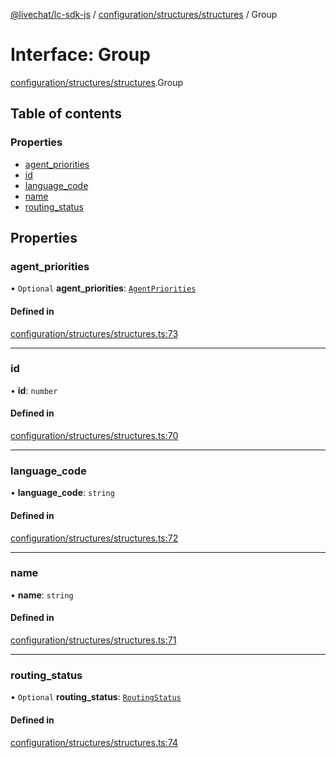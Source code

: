 [@livechat/lc-sdk-js](../README.md) / [configuration/structures/structures](../modules/configuration_structures_structures.md) / Group

# Interface: Group

[configuration/structures/structures](../modules/configuration_structures_structures.md).Group

## Table of contents

### Properties

- [agent\_priorities](configuration_structures_structures.Group.md#agent_priorities)
- [id](configuration_structures_structures.Group.md#id)
- [language\_code](configuration_structures_structures.Group.md#language_code)
- [name](configuration_structures_structures.Group.md#name)
- [routing\_status](configuration_structures_structures.Group.md#routing_status)

## Properties

### agent\_priorities

• `Optional` **agent\_priorities**: [`AgentPriorities`](configuration_structures_structures.AgentPriorities.md)

#### Defined in

[configuration/structures/structures.ts:73](https://github.com/livechat/lc-sdk-js/blob/5f5afdd/src/configuration/structures/structures.ts#L73)

___

### id

• **id**: `number`

#### Defined in

[configuration/structures/structures.ts:70](https://github.com/livechat/lc-sdk-js/blob/5f5afdd/src/configuration/structures/structures.ts#L70)

___

### language\_code

• **language\_code**: `string`

#### Defined in

[configuration/structures/structures.ts:72](https://github.com/livechat/lc-sdk-js/blob/5f5afdd/src/configuration/structures/structures.ts#L72)

___

### name

• **name**: `string`

#### Defined in

[configuration/structures/structures.ts:71](https://github.com/livechat/lc-sdk-js/blob/5f5afdd/src/configuration/structures/structures.ts#L71)

___

### routing\_status

• `Optional` **routing\_status**: [`RoutingStatus`](../enums/configuration_structures_structures.RoutingStatus.md)

#### Defined in

[configuration/structures/structures.ts:74](https://github.com/livechat/lc-sdk-js/blob/5f5afdd/src/configuration/structures/structures.ts#L74)
